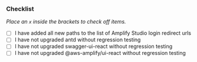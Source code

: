 ### Checklist

*Place an `x` inside the brackets to check off items.*

- [ ] I have added all new paths to the list of Amplify Studio login redirect urls
- [ ] I have not upgraded antd without regression testing
- [ ] I have not upgraded swagger-ui-react without regression testing
- [ ] I have not upgraded @aws-amplify/ui-react without regression testing
